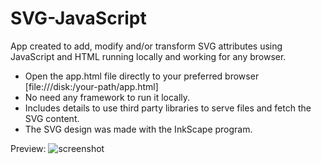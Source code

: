 # SVG-JavaScript
App created to add, modify and/or transform SVG attributes using JavaScript and HTML running locally and working for any browser.

* Open the app.html file directly to your preferred browser [file:///disk:/your-path/app.html]
* No need any framework to run it locally.
* Includes details to use third party libraries to serve files and fetch the SVG content.
* The SVG design was made with the InkScape program.

Preview:
![screenshot](https://github.com/jassohektor/SVG-JavaScript/assets/168608755/e8aa6179-92f8-4c2b-a082-25a5a506b1e2)
